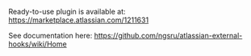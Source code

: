Ready-to-use plugin is available at: https://marketplace.atlassian.com/1211631

See documentation here: https://github.com/ngsru/atlassian-external-hooks/wiki/Home
